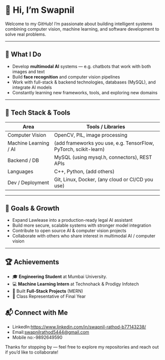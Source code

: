 # 👋 Hi, I’m Swapnil

Welcome to my GitHub! I’m passionate about building intelligent systems combining computer vision, machine learning, and software development to solve real problems.

---

## 🚀 What I Do

- Develop **multimodal AI** systems — e.g. chatbots that work with both images and text  
- Build **face recognition** and computer vision pipelines  
- Work with full-stack & backend technologies, databases (MySQL), and integrate AI models  
- Constantly learning new frameworks, tools, and exploring new domains

---


## 🧩 Tech Stack & Tools

| Area | Tools / Libraries |
|------|-------------------|
| Computer Vision | OpenCV, PIL, image processing |
| Machine Learning / AI | (add frameworks you use, e.g. TensorFlow, PyTorch, scikit-learn) |
| Backend / DB | MySQL (using mysql.h, connectors), REST APIs |
| Languages | C++, Python, (add others) |
| Dev / Deployment | Git, Linux, Docker, (any cloud or CI/CD you use) |

---

## 🎯 Goals & Growth

- Expand Lawlease into a production-ready legal AI assistant  
- Build more secure, scalable systems with stronger model integration  
- Contribute to open source AI & computer vision projects  
- Collaborate with others who share interest in multimodal AI / computer vision

---

## 🏆 Achievements  

- 🎓 **Engineering Student** at Mumbai University.  
- 💻 **Machine Learning Intern** at Technohack & Prodigy Infotech 
- 🚀 Built **Full-Stack Projects** (MERN)   
- 🤝 Class Representative of Final Year   

## 📬 Connect with Me

- LinkedIn:https://www.linkedin.com/in/swapnil-rathod-b77143238/
- Email:swapnilrathod5444@gmail.com
- Mobile no:-9892649590 

Thanks for stopping by — feel free to explore my repositories and reach out if you’d like to collaborate!
